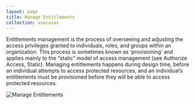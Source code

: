 ```yaml
---
layout: page
title: Manage Entitlements
collection: usecases
---
```

Entitlements management is the process of overseeing and adjusting the access privileges granted to individuals, roles, and groups within an organization. This process is sometimes known as ‘provisioning’ and applies mainly to the “static” model of access management (see Authorize Access, Static). 
Managing entitlements happens during design time, before an individual attempts to access protected resources, and an individual’s entitlements must be provisioned before they will be able to access protected resources.

![Manage Entitlements](../../img/Entitlements.png)

